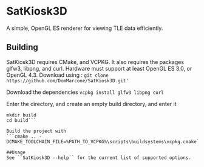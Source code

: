 # SatKiosk3D

A simple, OpenGL ES renderer for viewing TLE data efficiently.

## Building

SatKiosk3D requires CMake, and VCPKG. It also requires the packages glfw3, libpng, and curl. Hardware must support at least OpenGL ES 3.0, or OpenGL 4.3. 
Download using : 
```git clone https://github.com/DomMarcone/SatKiosk3D.git'```

Download the dependencies
```vcpkg install glfw3 libpng curl```

Enter the directory, and create an empty build directory, and enter it
```cd SatKiosk3D
mkdir build
cd build```

Build the project with
```cmake .. -DCMAKE_TOOLCHAIN_FILE=%PATH_TO_VCPKG%\scripts\buildsystems\vcpkg.cmake```

##Usage
See ``SatKiosk3D --help`` for the current list of supported options.
